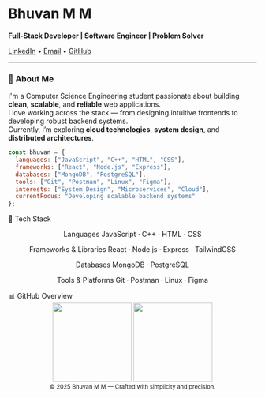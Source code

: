 # Bhuvan M M  
**Full-Stack Developer | Software Engineer | Problem Solver**  

[LinkedIn](https://www.linkedin.com/in/bhuvan-m-m-6b370a259) • [Email](mailto:bhuvanmm@icloud.com) • [GitHub](https://github.com/bhuvanmm)

---

### 🧭 About Me  

I'm a Computer Science Engineering student passionate about building **clean**, **scalable**, and **reliable** web applications.  
I love working across the stack — from designing intuitive frontends to developing robust backend systems.  
Currently, I’m exploring **cloud technologies**, **system design**, and **distributed architectures**.

```javascript
const bhuvan = {
  languages: ["JavaScript", "C++", "HTML", "CSS"],
  frameworks: ["React", "Node.js", "Express"],
  databases: ["MongoDB", "PostgreSQL"],
  tools: ["Git", "Postman", "Linux", "Figma"],
  interests: ["System Design", "Microservices", "Cloud"],
  currentFocus: "Developing scalable backend systems"
};
```
🧰 Tech Stack
<div align="center">

Languages
JavaScript · C++ · HTML · CSS

Frameworks & Libraries
React · Node.js · Express · TailwindCSS

Databases
MongoDB · PostgreSQL

Tools & Platforms
Git · Postman · Linux · Figma

</div>
📊 GitHub Overview
<div align="center"> <img src="https://github-readme-stats.vercel.app/api?username=bhuvanmm&show_icons=true&hide_title=true&hide_border=true&theme=transparent" height="160" /> <img src="https://github-readme-stats.vercel.app/api/top-langs/?username=bhuvanmm&layout=compact&hide_border=true&theme=transparent" height="160" /> </div>
<div align="center"> <sub>© 2025 Bhuvan M M — Crafted with simplicity and precision.</sub> </div>
